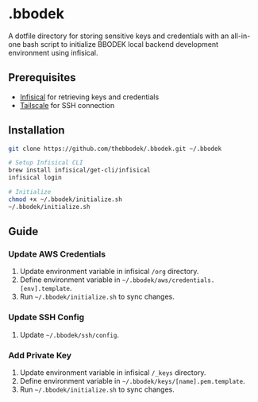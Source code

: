 # .bbodek
A dotfile directory for storing sensitive keys and credentials with an all-in-one bash script to initialize BBODEK local backend development environment using infisical.

## Prerequisites
- [Infisical](https://infisical.com/) for retrieving keys and credentials
- [Tailscale](https://tailscale.com/) for SSH connection

## Installation
```bash
git clone https://github.com/thebbodek/.bbodek.git ~/.bbodek

# Setup Infisical CLI
brew install infisical/get-cli/infisical
infisical login

# Initialize
chmod +x ~/.bbodek/initialize.sh
~/.bbodek/initialize.sh
```

## Guide
### Update AWS Credentials
1. Update environment variable in infisical `/org` directory.
2. Define environment variable in `~/.bbodek/aws/credentials.[env].template`.
3. Run `~/.bbodek/initialize.sh` to sync changes.

### Update SSH Config
1. Update `~/.bbodek/ssh/config`.

### Add Private Key
1. Update environment variable in infisical `/_keys` directory.
2. Define environment variable in `~/.bbodek/keys/[name].pem.template`.
3. Run `~/.bbodek/initialize.sh` to sync changes.
